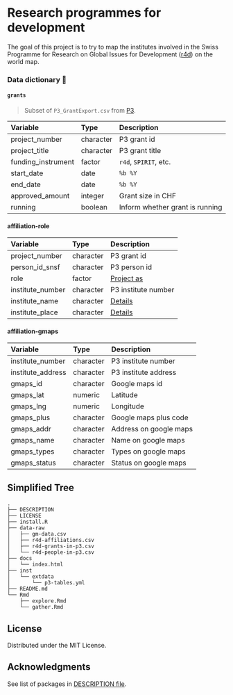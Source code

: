 
<!-- README.md is generated from README.Rmd. Please edit that file -->

# Research programmes for development

<!-- badges: start -->
<!-- badges: end -->

The goal of this project is to try to map the institutes involved in the
Swiss Programme for Research on Global Issues for Development
([r4d](http://www.r4d.ch/)) on the world map.

### Data dictionary 🚧

#### `grants`

> Subset of `P3_GrantExport.csv` from
> [P3](http://p3.snf.ch/Pages/DataAndDocumentation.aspx).

| Variable            | Type      | Description                     |
|:--------------------|:----------|:--------------------------------|
| project\_number     | character | P3 grant id                     |
| project\_title      | character | P3 grant title                  |
| funding\_instrument | factor    | `r4d`, `SPIRIT`, etc.           |
| start\_date         | date      | `%b %Y`                         |
| end\_date           | date      | `%b %Y`                         |
| approved\_amount    | integer   | Grant size in CHF               |
| running             | boolean   | Inform whether grant is running |

#### affiliation-role

| Variable          | Type      | Description          |
|:------------------|:----------|:---------------------|
| project\_number   | character | P3 grant id          |
| person\_id\_snsf  | character | P3 person id         |
| role              | factor    | [Project as](role)   |
| institute\_number | character | P3 institute number  |
| institute\_name   | character | [Details](instname)  |
| institute\_place  | character | [Details](instpalce) |

#### affiliation-gmaps

| Variable           | Type      | Description            |
|:-------------------|:----------|:-----------------------|
| institute\_number  | character | P3 institute number    |
| institute\_address | character | P3 institute address   |
| gmaps\_id          | character | Google maps id         |
| gmaps\_lat         | numeric   | Latitude               |
| gmaps\_lng         | numeric   | Longitude              |
| gmaps\_plus        | character | Google maps plus code  |
| gmaps\_addr        | character | Address on google maps |
| gmaps\_name        | character | Name on google maps    |
| gmaps\_types       | character | Types on google maps   |
| gmaps\_status      | character | Status on google maps  |

## Simplified Tree

    .
    ├── DESCRIPTION
    ├── LICENSE
    ├── install.R
    ├── data-raw
    │   ├── gm-data.csv
    │   ├── r4d-affiliations.csv
    │   ├── r4d-grants-in-p3.csv
    │   └── r4d-people-in-p3.csv
    ├── docs
    │   └── index.html
    ├── inst
    │   └── extdata
    │       └── p3-tables.yml
    ├── README.md
    └── Rmd
        ├── explore.Rmd
        └── gather.Rmd

## License

Distributed under the MIT License.

## Acknowledgments

See list of packages in [DESCRIPTION file](./DESCRIPTION).
